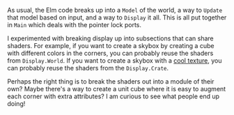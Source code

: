 As usual, the Elm code breaks up into a `Model` of the world, a way to `Update`
that model based on input, and a way to `Display` it all. This is all put
together in `Main` which deals with the pointer lock ports.

I experimented with breaking display up into subsections that can share shaders.
For example, if you want to create a skybox by creating a cube with different
colors in the corners, you can probably reuse the shaders from `Display.World`.
If you want to create a skybox with a [cool texture][texture], you can probably
reuse the shaders from the `Display.Crate`.

[texture]: http://www.braynzarsoft.net/vision/texturesamples/Above_The_Sea.jpg 

Perhaps the right thing is to break the shaders out into a module of their own?
Maybe there's a way to create a unit cube where it is easy to augment each
corner with extra attributes? I am curious to see what people end up doing!

